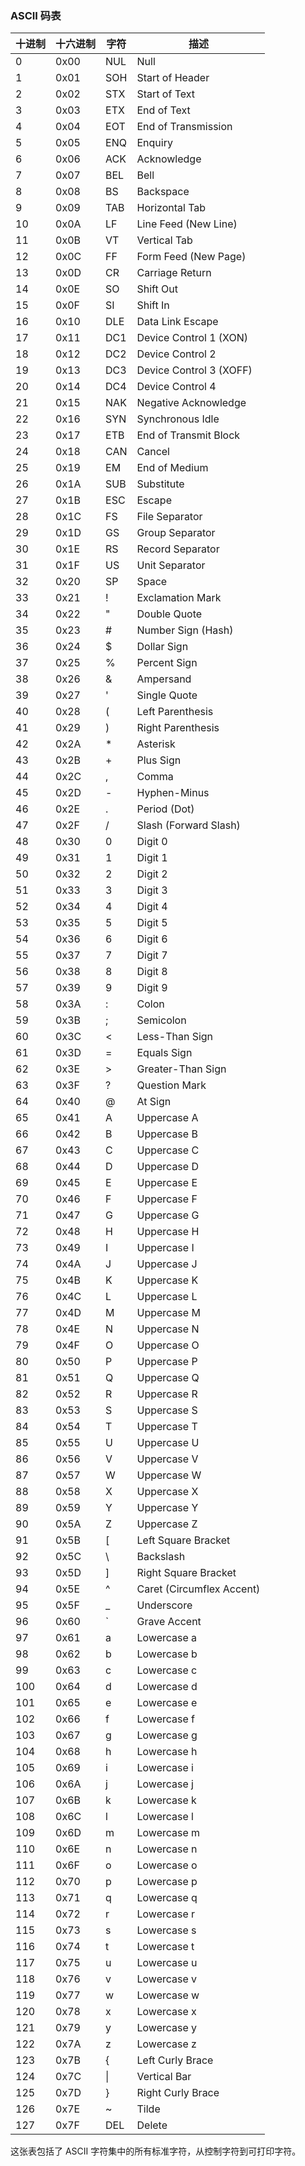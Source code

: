 ### ASCII 码表

| 十进制  | 十六进制 | 字符 | 描述                        |
|------|----------|------|-----------------------------|
| 0    | 0x00     | NUL  | Null                        |
| 1    | 0x01     | SOH  | Start of Header             |
| 2    | 0x02     | STX  | Start of Text               |
| 3    | 0x03     | ETX  | End of Text                 |
| 4    | 0x04     | EOT  | End of Transmission         |
| 5    | 0x05     | ENQ  | Enquiry                     |
| 6    | 0x06     | ACK  | Acknowledge                 |
| 7    | 0x07     | BEL  | Bell                        |
| 8    | 0x08     | BS   | Backspace                   |
| 9    | 0x09     | TAB  | Horizontal Tab              |
| 10   | 0x0A     | LF   | Line Feed (New Line)        |
| 11   | 0x0B     | VT   | Vertical Tab                |
| 12   | 0x0C     | FF   | Form Feed (New Page)        |
| 13   | 0x0D     | CR   | Carriage Return             |
| 14   | 0x0E     | SO   | Shift Out                   |
| 15   | 0x0F     | SI   | Shift In                    |
| 16   | 0x10     | DLE  | Data Link Escape            |
| 17   | 0x11     | DC1  | Device Control 1 (XON)      |
| 18   | 0x12     | DC2  | Device Control 2            |
| 19   | 0x13     | DC3  | Device Control 3 (XOFF)     |
| 20   | 0x14     | DC4  | Device Control 4            |
| 21   | 0x15     | NAK  | Negative Acknowledge        |
| 22   | 0x16     | SYN  | Synchronous Idle            |
| 23   | 0x17     | ETB  | End of Transmit Block       |
| 24   | 0x18     | CAN  | Cancel                      |
| 25   | 0x19     | EM   | End of Medium               |
| 26   | 0x1A     | SUB  | Substitute                  |
| 27   | 0x1B     | ESC  | Escape                      |
| 28   | 0x1C     | FS   | File Separator              |
| 29   | 0x1D     | GS   | Group Separator             |
| 30   | 0x1E     | RS   | Record Separator            |
| 31   | 0x1F     | US   | Unit Separator              |
| 32   | 0x20     | SP   | Space                       |
| 33   | 0x21     | !    | Exclamation Mark            |
| 34   | 0x22     | "    | Double Quote                |
| 35   | 0x23     | #    | Number Sign (Hash)          |
| 36   | 0x24     | $    | Dollar Sign                 |
| 37   | 0x25     | %    | Percent Sign                |
| 38   | 0x26     | &    | Ampersand                   |
| 39   | 0x27     | '    | Single Quote                |
| 40   | 0x28     | (    | Left Parenthesis            |
| 41   | 0x29     | )    | Right Parenthesis           |
| 42   | 0x2A     | *    | Asterisk                    |
| 43   | 0x2B     | +    | Plus Sign                   |
| 44   | 0x2C     | ,    | Comma                       |
| 45   | 0x2D     | -    | Hyphen-Minus                |
| 46   | 0x2E     | .    | Period (Dot)                |
| 47   | 0x2F     | /    | Slash (Forward Slash)       |
| 48   | 0x30     | 0    | Digit 0                     |
| 49   | 0x31     | 1    | Digit 1                     |
| 50   | 0x32     | 2    | Digit 2                     |
| 51   | 0x33     | 3    | Digit 3                     |
| 52   | 0x34     | 4    | Digit 4                     |
| 53   | 0x35     | 5    | Digit 5                     |
| 54   | 0x36     | 6    | Digit 6                     |
| 55   | 0x37     | 7    | Digit 7                     |
| 56   | 0x38     | 8    | Digit 8                     |
| 57   | 0x39     | 9    | Digit 9                     |
| 58   | 0x3A     | :    | Colon                       |
| 59   | 0x3B     | ;    | Semicolon                   |
| 60   | 0x3C     | <    | Less-Than Sign              |
| 61   | 0x3D     | =    | Equals Sign                 |
| 62   | 0x3E     | >    | Greater-Than Sign           |
| 63   | 0x3F     | ?    | Question Mark               |
| 64   | 0x40     | @    | At Sign                     |
| 65   | 0x41     | A    | Uppercase A                 |
| 66   | 0x42     | B    | Uppercase B                 |
| 67   | 0x43     | C    | Uppercase C                 |
| 68   | 0x44     | D    | Uppercase D                 |
| 69   | 0x45     | E    | Uppercase E                 |
| 70   | 0x46     | F    | Uppercase F                 |
| 71   | 0x47     | G    | Uppercase G                 |
| 72   | 0x48     | H    | Uppercase H                 |
| 73   | 0x49     | I    | Uppercase I                 |
| 74   | 0x4A     | J    | Uppercase J                 |
| 75   | 0x4B     | K    | Uppercase K                 |
| 76   | 0x4C     | L    | Uppercase L                 |
| 77   | 0x4D     | M    | Uppercase M                 |
| 78   | 0x4E     | N    | Uppercase N                 |
| 79   | 0x4F     | O    | Uppercase O                 |
| 80   | 0x50     | P    | Uppercase P                 |
| 81   | 0x51     | Q    | Uppercase Q                 |
| 82   | 0x52     | R    | Uppercase R                 |
| 83   | 0x53     | S    | Uppercase S                 |
| 84   | 0x54     | T    | Uppercase T                 |
| 85   | 0x55     | U    | Uppercase U                 |
| 86   | 0x56     | V    | Uppercase V                 |
| 87   | 0x57     | W    | Uppercase W                 |
| 88   | 0x58     | X    | Uppercase X                 |
| 89   | 0x59     | Y    | Uppercase Y                 |
| 90   | 0x5A     | Z    | Uppercase Z                 |
| 91   | 0x5B     | [    | Left Square Bracket         |
| 92   | 0x5C     | \    | Backslash                   |
| 93   | 0x5D     | ]    | Right Square Bracket        |
| 94   | 0x5E     | ^    | Caret (Circumflex Accent)   |
| 95   | 0x5F     | _    | Underscore                  |
| 96   | 0x60     | `    | Grave Accent                |
| 97   | 0x61     | a    | Lowercase a                 |
| 98   | 0x62     | b    | Lowercase b                 |
| 99   | 0x63     | c    | Lowercase c                 |
| 100  | 0x64     | d    | Lowercase d                 |
| 101  | 0x65     | e    | Lowercase e                 |
| 102  | 0x66     | f    | Lowercase f                 |
| 103  | 0x67     | g    | Lowercase g                 |
| 104  | 0x68     | h    | Lowercase h                 |
| 105  | 0x69     | i    | Lowercase i                 |
| 106  | 0x6A     | j    | Lowercase j                 |
| 107  | 0x6B     | k    | Lowercase k                 |
| 108  | 0x6C     | l    | Lowercase l                 |
| 109  | 0x6D     | m    | Lowercase m                 |
| 110  | 0x6E     | n    | Lowercase n                 |
| 111  | 0x6F     | o    | Lowercase o                 |
| 112  | 0x70     | p    | Lowercase p                 |
| 113  | 0x71     | q    | Lowercase q                 |
| 114  | 0x72     | r    | Lowercase r                 |
| 115  | 0x73     | s    | Lowercase s                 |
| 116  | 0x74     | t    | Lowercase t                 |
| 117  | 0x75     | u    | Lowercase u                 |
| 118  | 0x76     | v    | Lowercase v                 |
| 119  | 0x77     | w    | Lowercase w                 |
| 120  | 0x78     | x    | Lowercase x                 |
| 121  | 0x79     | y    | Lowercase y                 |
| 122  | 0x7A     | z    | Lowercase z                 |
| 123  | 0x7B     | {    | Left Curly Brace            |
| 124  | 0x7C     | \|   | Vertical Bar                |
| 125  | 0x7D     | }    | Right Curly Brace           |
| 126  | 0x7E     | ~    | Tilde                       |
| 127  | 0x7F     | DEL  | Delete                      |

这张表包括了 ASCII 字符集中的所有标准字符，从控制字符到可打印字符。
